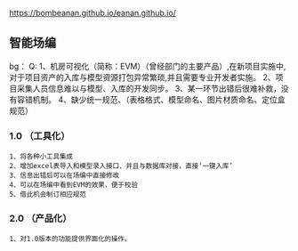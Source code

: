 https://bombeanan.github.io/eanan.github.io/
## 智能场编
   bg：
    Q:
      1、机房可视化（简称：EVM）（曾经部门的主要产品）,在新项目实施中,对于项目资产的入库与模型资源打包异常繁琐,并且需要专业开发者实施。
      2、项目采集人员信息难以与模型、入库的开发同步。
      3、某一环节出错后很难补救，没有容错机制。
      4、缺少统一规范、（表格格式、模型命名、图片材质命名、定位盒规范）
### 1.0 （工具化）
    1、将各种小工具集成
    2、增加excel表导入和模型录入接口、并且与数据库对接，直接‘一键入库’
    3、信息出错后可以在场编中直接修改
    4、可以在场编中看到EVM的效果，便于校验
    5、借此机会制订相应规范
### 2.0 （产品化）
    1、对1.0版本的功能提供界面化的操作。

